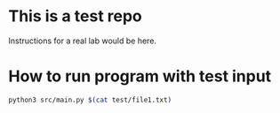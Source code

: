 # This is a test repo
Instructions for a real lab would be here.

# How to run program with test input
```sh
python3 src/main.py $(cat test/file1.txt)
```
